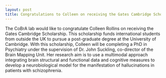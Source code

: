 ```yaml
---
layout: post
title: Congratulations to Colleen on receiving the Gates Cambridge Scholarship!
---
```


The CoBrA lab would like to congratulate Colleen Rollins on receiving the Gates Cambridge Scholarship. This scholarship funds international students from outside the UK to pursue a post-graduate degree at the University of Cambridge. With this scholarship, Colleen will be completing a PhD in Psychiatry under the supervision of Dr. John Suckling, co-director of the Brain Mapping Unit. Her research aim is to use a multimodal approach integrating brain structural and functional data and cognitive measures to develop a neurobiological model for the manifestation of hallucinations in patients with schizophrenia. 


